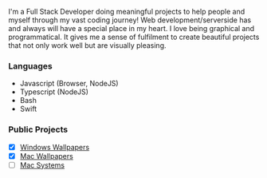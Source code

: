 I'm a Full Stack Developer doing meaningful projects to help people and myself through my vast coding journey! Web development/serverside has and always will have a special place in my heart. I love being graphical and programmatical. It gives me a sense of fulfilment to create beautiful projects that not only work well but are visually pleasing.

### Languages

- Javascript (Browser, NodeJS)
- Typescript (NodeJS)
- Bash
- Swift

### Public Projects
- [x] [Windows Wallpapers](https://macwallpapers.ml/windows)
- [x] [Mac Wallpapers](https://macwallpapers.ml/macos)
- [ ] [Mac Systems](https://macsystems.ml)
